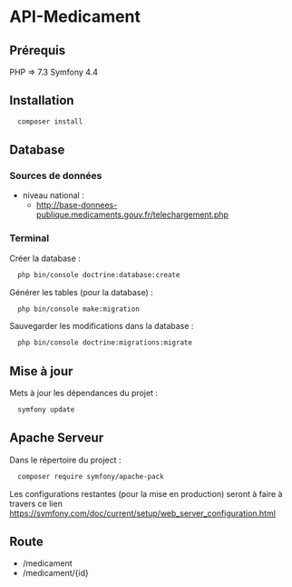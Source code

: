 # API-Medicament

## Prérequis

PHP => 7.3
Symfony 4.4

## Installation

```bash
  composer install
```

## Database

### Sources de données
- niveau national :
  - http://base-donnees-publique.medicaments.gouv.fr/telechargement.php

### Terminal

Créer la database :
```bash
  php bin/console doctrine:database:create
```

Générer les tables (pour la database) :
```bash
  php bin/console make:migration
```

Sauvegarder les modifications dans la database :
```bash
  php bin/console doctrine:migrations:migrate
```

## Mise à jour

Mets à jour les dépendances du projet :
```bash
  symfony update
```

## Apache Serveur

Dans le répertoire du project :
```bash
  composer require symfony/apache-pack
```

Les configurations restantes (pour la mise en production) seront à faire à travers ce lien <a href="https://symfony.com/doc/current/setup/web_server_configuration.html" target="__blank">https://symfony.com/doc/current/setup/web_server_configuration.html</a>

## Route

- /medicament
- /medicament/{id}
